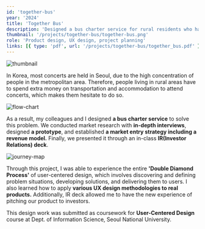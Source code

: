 ```yaml
---
id: 'together-bus'
year: '2024'
title: 'Together Bus'
description: 'Designed a bus charter service for rural residents who have trouble getting to concerts in Seoul'
thumbnail: '/projects/together-bus/together-bus.png'
role: 'Product design, UX design, project planning'
links: [{ type: 'pdf', url: '/projects/together-bus/together_bus.pdf' }]
---
```


![thumbnail](/projects/together-bus/together-bus.png)

In Korea, most concerts are held in Seoul, due to the high concentration of people in the metropolitan area. Therefore, people living in rural areas have to spend extra money on transportation and accommodation to attend concerts, which makes them hesitate to do so.

![flow-chart](/projects/together-bus/together-bus-flow-chart.png)

As a result, my colleagues and I designed **a bus charter service** to solve this problem. We conducted market research with **in-depth interviews**, designed **a prototype**, and established **a market entry strategy including a revenue model.** Finally, we presented it through an in-class **IR(Investor Relations) deck**.

![journey-map](/projects/together-bus/journey-map.png)

Through this project, I was able to experience the entire **'Double Diamond Process'** of user-centered design, which involves discovering and defining problem situations, developing solutions, and delivering them to users. I also learned how to apply **various UX design methodologies to real products.** Additionally, IR deck allowed me to have the new experience of pitching our product to investors.

This design work was submitted as coursework for **User-Centered Design** course at Dept. of Information Science, Seoul National University.
